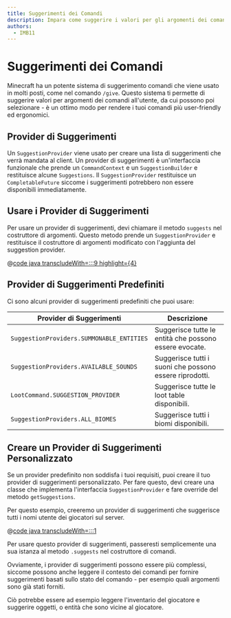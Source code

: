 ```yaml
---
title: Suggerimenti dei Comandi
description: Impara come suggerire i valori per gli argomenti dei comandi agli utenti.
authors:
  - IMB11
---
```


# Suggerimenti dei Comandi

Minecraft ha un potente sistema di suggerimento comandi che viene usato in molti posti, come nel comando `/give`. Questo sistema ti permette di suggerire valori per argomenti dei comandi all'utente, da cui possono poi selezionare - è un ottimo modo per rendere i tuoi comandi più user-friendly ed ergonomici.

## Provider di Suggerimenti

Un `SuggestionProvider` viene usato per creare una lista di suggerimenti che verrà mandata al client. Un provider di suggerimenti è un'interfaccia funzionale che prende un `CommandContext` e un `SuggestionBuilder` e restituisce alcune `Suggestions`. Il `SuggestionProvider` restituisce un `CompletableFuture` siccome i suggerimenti potrebbero non essere disponibili immediatamente.

## Usare i Provider di Suggerimenti

Per usare un provider di suggerimenti, devi chiamare il metodo `suggests` nel costruttore di argomenti. Questo metodo prende un `SuggestionProvider` e restituisce il costruttore di argomenti modificato con l'aggiunta del suggestion provider.

@[code java transcludeWith=:::9 highlight={4}](@/reference/1.20.4/src/main/java/com/example/docs/command/FabricDocsReferenceCommands.java)

## Provider di Suggerimenti Predefiniti

Ci sono alcuni provider di suggerimenti predefiniti che puoi usare:

| Provider di Suggerimenti                  | Descrizione                                                             |
| ----------------------------------------- | ----------------------------------------------------------------------- |
| `SuggestionProviders.SUMMONABLE_ENTITIES` | Suggerisce tutte le entità che possono essere evocate.  |
| `SuggestionProviders.AVAILABLE_SOUNDS`    | Suggerisce tutti i suoni che possono essere riprodotti. |
| `LootCommand.SUGGESTION_PROVIDER`         | Suggerisce tutte le loot table disponibili.             |
| `SuggestionProviders.ALL_BIOMES`          | Suggerisce tutti i biomi disponibili.                   |

## Creare un Provider di Suggerimenti Personalizzato

Se un provider predefinito non soddisfa i tuoi requisiti, puoi creare il tuo provider di suggerimenti personalizzato. Per fare questo, devi creare una classe che implementa l'interfaccia `SuggestionProvider` e fare override del metodo `getSuggestions`.

Per questo esempio, creeremo un provider di suggerimenti che suggerisce tutti i nomi utente dei giocatori sul server.

@[code java transcludeWith=:::1](@/reference/1.20.4/src/main/java/com/example/docs/command/PlayerSuggestionProvider.java)

Per usare questo provider di suggerimenti, passeresti semplicemente una sua istanza al metodo `.suggests` nel costruttore di comandi.

Ovviamente, i provider di suggerimenti possono essere più complessi, siccome possono anche leggere il contesto dei comandi per fornire suggerimenti basati sullo stato del comando - per esempio quali argomenti sono già stati forniti.

Ciò potrebbe essere ad esempio leggere l'inventario del giocatore e suggerire oggetti, o entità che sono vicine al giocatore.
